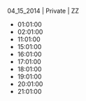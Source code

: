 04_15_2014 | Private | ZZ 
* 01:01:00
* 02:01:00
* 11:01:00
* 15:01:00
* 16:01:00
* 17:01:00
* 18:01:00
* 19:01:00
* 20:01:00
* 21:01:00
